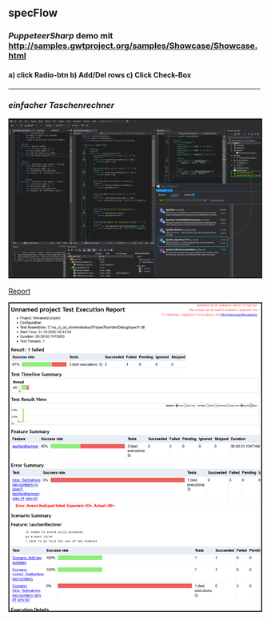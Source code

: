## specFlow

### *PuppeteerSharp* demo mit http://samples.gwtproject.org/samples/Showcase/Showcase.html
#### a) click Radio-btn b) Add/Del rows c) Click Check-Box 

---
### *einfacher Taschenrechner*
<img src="specflow.png" border=2>

<a href="Report_2020-10-31.html">Report</a> 

<img src="Report.png" border=2>
 

